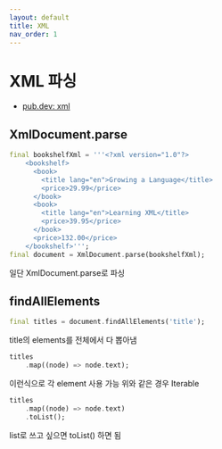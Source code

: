 ```yaml
---
layout: default
title: XML
nav_order: 1
---
```


# XML 파싱

- [pub.dev: xml](https://pub.dev/packages/xml)

## XmlDocument.parse

```dart
final bookshelfXml = '''<?xml version="1.0"?>
    <bookshelf>
      <book>
        <title lang="en">Growing a Language</title>
        <price>29.99</price>
      </book>
      <book>
        <title lang="en">Learning XML</title>
        <price>39.95</price>
      </book>
      <price>132.00</price>
    </bookshelf>''';
final document = XmlDocument.parse(bookshelfXml);
```

일단 XmlDocument.parse로 파싱

## findAllElements

```dart
final titles = document.findAllElements('title');
```

title의 elements를 전체에서 다 뽑아냄

```dart
titles
    .map((node) => node.text);
```

이런식으로 각 element 사용 가능
위와 같은 경우 Iterable

```dart
titles
    .map((node) => node.text)
    .toList();
```

list로 쓰고 싶으면 toList() 하면 됨
